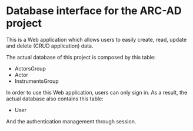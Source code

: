# Database interface for the ARC-AD project

This is a Web application which allows users to easily create, read, update and delete (CRUD application) data.

The actual database of this project is composed by this table: 

* ActorsGroup
* Actor
* InstrumentsGroup

In order to use this Web application, users can only sign in. As a result, the actual database also contains this table: 

* User

And the authentication management through session. 
